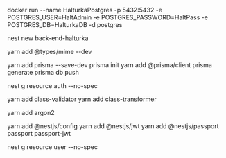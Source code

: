 docker run --name HalturkaPostgres -p 5432:5432 -e POSTGRES_USER=HaltAdmin -e POSTGRES_PASSWORD=HaltPass -e POSTGRES_DB=HalturkaDB -d postgres






<!-- ==================================== dependency ==================================== -->

nest new back-end-halturka

yarn add @types/mime --dev

yarn add prisma --save-dev
    prisma init
    yarn add @prisma/client
    prisma generate 
    prisma db push

nest g resource auth --no-spec

yarn add class-validator
    yarn add class-transformer

yarn add argon2

yarn add @nestjs/config 
    yarn add @nestjs/jwt
    yarn add @nestjs/passport passport passport-jwt

nest g resource user --no-spec



